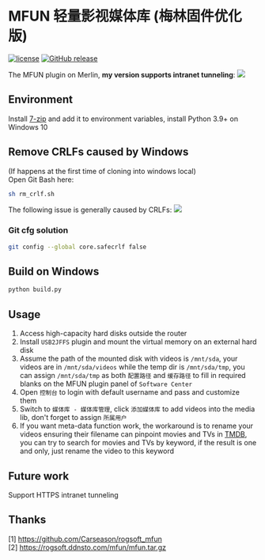# MFUN 轻量影视媒体库 (梅林固件优化版)
[![license](https://img.shields.io/github/license/MuGemSt/MFUN.svg)](https://github.com/MuGemSt/MFUN/blob/master/LICENSE)
[![GitHub release](https://img.shields.io/github/release/MuGemSt/MFUN.svg)](https://github.com/MuGemSt/MFUN/releases/latest)

The MFUN plugin on Merlin, **my version supports intranet tunneling**:
![](https://foruda.gitee.com/images/1731769083409773152/56dd4c9e_14243051.png)

## Environment
Install [7-zip](https://www.7-zip.org/download.html) and add it to environment variables, install Python 3.9+ on Windows 10

## Remove CRLFs caused by Windows
(If happens at the first time of cloning into windows local)<br>
Open Git Bash here:
```bash
sh rm_crlf.sh
```

The following issue is generally caused by CRLFs:
![](https://foruda.gitee.com/images/1731801932932166111/6277aeab_14243051.png)

### Git cfg solution
```bash
git config --global core.safecrlf false
```

## Build on Windows
```bash
python build.py
```

## Usage
1. Access high-capacity hard disks outside the router
2. Install `USB2JFFS` plugin and mount the virtual memory on an external hard disk
3. Assume the path of the mounted disk with videos is `/mnt/sda`, your videos are in `/mnt/sda/videos` while the temp dir is `/mnt/sda/tmp`, you can assign `/mnt/sda/tmp` as both `配置路径` and `缓存路径` to fill in required blanks on the MFUN plugin panel of `Software Center`
4. Open `控制台` to login with default username and pass and customize them
5. Switch to `媒体库 - 媒体库管理`, click `添加媒体库` to add videos into the media lib, don't forget to assign `所属用户`
6. If you want meta-data function work, the workaround is to rename your videos ensuring their filename can pinpoint movies and TVs in [TMDB](https://www.themoviedb.org), you can try to search for movies and TVs by keyword, if the result is one and only, just rename the video to this keyword

## Future work
Support HTTPS intranet tunneling

## Thanks
[1] <https://github.com/Carseason/rogsoft_mfun><br>
[2] <https://rogsoft.ddnsto.com/mfun/mfun.tar.gz>